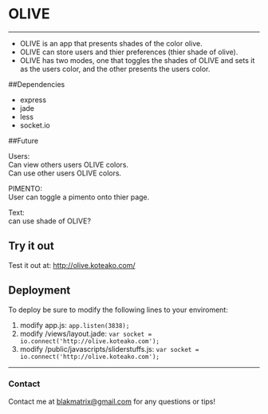 # OLIVE
***

- OLIVE is an app that presents shades of the color olive.
- OLIVE can store users and thier preferences (thier shade of olive).
- OLIVE has two modes, one that toggles the shades of OLIVE and sets it as the users color, and the other presents the users color.

##Dependencies

- express
- jade
- less
- socket.io

##Future

Users:  
Can view others users OLIVE colors.  
Can use other users OLIVE colors. 
  
  
PIMENTO:  
User can toggle a pimento onto thier page.


Text:  
can use shade of OLIVE?
  
## Try it out
Test it out at: http://olive.koteako.com/


## Deployment

To deploy be sure to modify the following lines to your enviroment:


1. modify app.js: `app.listen(3838);`
2. modify /views/layout.jade: `var socket = io.connect('http://olive.koteako.com');`
3. modify /public/javascripts/sliderstuffs.js: `var socket = io.connect('http://olive.koteako.com');`
***
### Contact
Contact me at blakmatrix@gmail.com for any questions or tips!